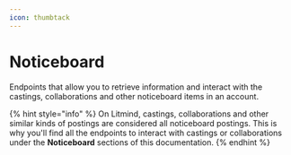 ```yaml
---
icon: thumbtack
---
```


# Noticeboard

Endpoints that allow you to retrieve information and interact with the castings, collaborations and other noticeboard items in an account.

{% hint style="info" %}
On Litmind, castings, collaborations and other similar kinds of postings are considered all noticeboard postings. This is why you'll find all the endpoints to interact with castings or collaborations under the **Noticeboard** sections of this documentation.
{% endhint %}
